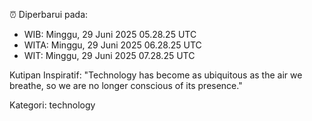 ⏰ Diperbarui pada:
- WIB: Minggu, 29 Juni 2025 05.28.25 UTC
- WITA: Minggu, 29 Juni 2025 06.28.25 UTC
- WIT: Minggu, 29 Juni 2025 07.28.25 UTC

Kutipan Inspiratif:
"Technology has become as ubiquitous as the air we breathe, so we are no longer conscious of its presence."


Kategori: technology

